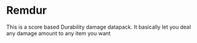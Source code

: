 # Remdur
This is a score based Durability damage datapack. It basically let you deal any damage amount to any item you want
